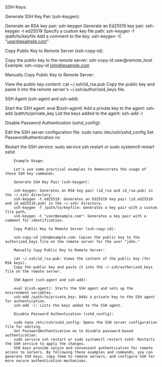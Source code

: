 SSH-Keys:

Generate SSH Key Pair (ssh-keygen):

Generate an RSA key pair: ssh-keygen
Generate an Ed25519 key pair: ssh-keygen -t ed25519
Specify a custom key file path: ssh-keygen -f /path/to/keyfile
Add a comment to the key: ssh-keygen -C "user@example.com"

Copy Public Key to Remote Server (ssh-copy-id):

Copy the public key to the remote server: ssh-copy-id user@remote_host
Example: ssh-copy-id john@example.com

Manually Copy Public Key to Remote Server:

View the public key content: cat ~/.ssh/id_rsa.pub
Copy the public key and paste it into the remote server's ~/.ssh/authorized_keys file.

SSH Agent (ssh-agent and ssh-add):

Start the SSH agent: eval $(ssh-agent)
Add a private key to the agent: ssh-add /path/to/private_key
List the keys added to the agent: ssh-add -l

Disable Password Authentication (sshd_config):

Edit the SSH server configuration file: sudo nano /etc/ssh/sshd_config
Set PasswordAuthentication no

Restart the SSH service: sudo service ssh restart or sudo systemctl restart sshd


		Example Usage:
		
		Let's use some practical examples to demonstrate the usage of these SSH key commands:
		
		Generate SSH Key Pair (ssh-keygen):
		
		ssh-keygen: Generates an RSA key pair (id_rsa and id_rsa.pub) in the ~/.ssh/ directory.
		ssh-keygen -t ed25519: Generates an Ed25519 key pair (id_ed25519 and id_ed25519.pub) in the ~/.ssh/ directory.
		ssh-keygen -f /path/to/keyfile: Generates a key pair with a custom file path.
		ssh-keygen -C "user@example.com": Generates a key pair with a comment for identification.
		
		Copy Public Key to Remote Server (ssh-copy-id):
		
		ssh-copy-id john@example.com: Copies the public key to the authorized_keys file on the remote server for the user "john."
		
		Manually Copy Public Key to Remote Server:
		
		cat ~/.ssh/id_rsa.pub: Views the content of the public key (for RSA keys).
		Copy the public key and paste it into the ~/.ssh/authorized_keys file on the remote server.
		
		SSH Agent (ssh-agent and ssh-add):
		
		eval $(ssh-agent): Starts the SSH agent and sets up the environment variables.
		ssh-add /path/to/private_key: Adds a private key to the SSH agent for authentication.
		ssh-add -l: Lists the keys added to the SSH agent.
		
		Disable Password Authentication (sshd_config):
		
		sudo nano /etc/ssh/sshd_config: Opens the SSH server configuration file for editing.
		Set PasswordAuthentication no to disable password-based authentication.
		sudo service ssh restart or sudo systemctl restart sshd: Restarts the SSH service to apply the changes.
		SSH keys provide secure and convenient authentication for remote access to servers. By following these examples and commands, you can generate SSH keys, copy them to remote servers, and configure SSH for more secure authentication mechanisms.